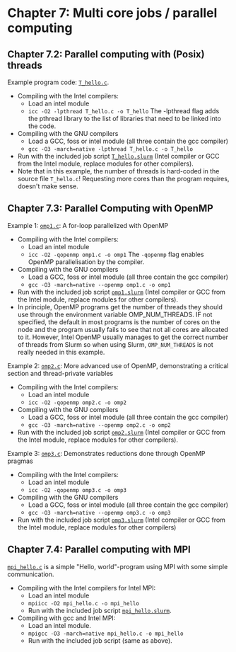 # Chapter 7: Multi core jobs / parallel computing

## Chapter 7.2: Parallel computing with (Posix) threads

Example program code: [``T_hello.c``](T_hello.c).

  * Compiling with the Intel compilers:
      * Load an intel module
      * ``icc -O2 -lpthread T_hello.c -o T_hello``
        The -lpthread flag adds the pthread library to the list of libraries that
        need to be linked into the code.
  * Compiling with the GNU compilers
      * Load a GCC, foss or intel module (all three contain the gcc compiler)
      * ``gcc -O3 -march=native -lpthread T_hello.c -o T_hello``
  * Run with the included job script [``T_hello.slurm``](T_hello.slurm) (Intel
    compiler or GCC from the Intel module, replace modules for other compilers).
  * Note that in this example, the number of threads is hard-coded in the
    source file ``T_hello.c``! Requesting more cores than the program requires,
    doesn't make sense.


## Chapter 7.3: Parallel Computing with OpenMP

Example 1: [``omp1.c``](omp1.c): A for-loop parallelized with OpenMP

  * Compiling with the Intel compilers:
      *  Load an intel module
      *  ``icc -O2 -qopenmp omp1.c -o omp1``
         The ``-qopenmp`` flag enables OpenMP parallelisation by the compiler.
  * Compiling with the GNU compilers
      * Load a GCC, foss or intel module (all three contain the gcc compiler)
      * ``gcc -O3 -march=native --openmp omp1.c -o omp1``
  * Run with the included job script [``omp1.slurm``](omp1.slurm) (Intel compiler or GCC
    from the Intel module, replace modules for other compilers).
  * In principle, OpenMP programs get the number of threads they should use
    through the environment variable OMP_NUM_THREADS. IF not specified, the
    default in most programs is the number of cores on the node and the program
    usually fails to see that not all cores are allocated to it. However, Intel
    OpenMP usually manages to get the correct number of threads from Slurm so
    when using Slurm, ``OMP_NUM_THREADS`` is not really needed in this example.


Example 2: [``omp2.c``](omp2.c): More advanced use of OpenMP, demonstrating a critical
section and thread-private variables

  * Compiling with the Intel compilers:
      * Load an intel module
      * ``icc -O2 -qopenmp omp2.c -o omp2``
  * Compiling with the GNU compilers
      * Load a GCC, foss or intel module (all three contain the gcc compiler)
      * ``gcc -O3 -march=native --openmp omp2.c -o omp2``
  * Run with the included job script [``omp2.slurm``](omp2.slurm) (Intel
    compiler or GCC from the Intel module, replace modules for other compilers).

Example 3: [``omp3.c``](omp3.c): Demonstrates reductions done through OpenMP pragmas

  * Compiling with the Intel compilers:
      * Load an intel module
      * ``icc -O2 -qopenmp omp3.c -o omp3``
  * Compiling with the GNU compilers
      * Load a GCC, foss or intel module (all three contain the gcc compiler)
      * ``gcc -O3 -march=native --openmp omp3.c -o omp3``
  * Run with the included job script [``omp3.slurm``](omp3.slurm) (Intel compiler
    or GCC from the Intel module, replace modules for other compilers)


## Chapter 7.4: Parallel computing with MPI

[``mpi_hello.c``](mpi_hello.c) is a simple "Hello, world"-program using MPI with
some simple communication.

  * Compiling with the Intel compilers for Intel MPI:
      * Load an intel module
      * ``mpiicc -O2 mpi_hello.c -o mpi_hello``
      * Run with the included job script [``mpi_hello.slurm``](mpi_hello.slurm).
  * Compiling with gcc and Intel MPI:
      * Load an intel module.
      * ``mpigcc -O3 -march=native mpi_hello.c -o mpi_hello``
      * Run with the included job script (same as above).
